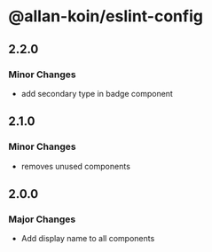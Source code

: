 # @allan-koin/eslint-config

## 2.2.0

### Minor Changes

- add secondary type in badge component

## 2.1.0

### Minor Changes

- removes unused components

## 2.0.0

### Major Changes

- Add display name to all components
